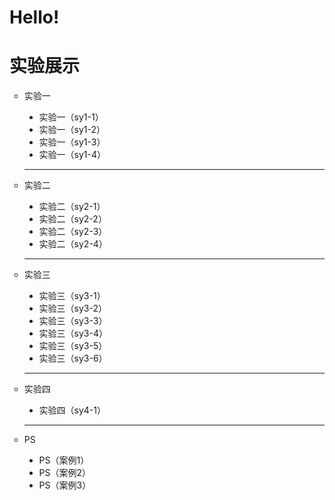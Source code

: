 # Hello!
<!doctype html>
<html>
<head>
<meta charset="utf-8">
</head>

<body>
	<h1>实验展示</h1>
	<ul type="circle">
		<li>实验一</li>
	  <ul type="disc">
		    <li>实验一（sy1-1）</li>
		    <li>实验一（sy1-2）</li>
		    <li>实验一（sy1-3）</li>
	      <li>实验一（sy1-4）</li>
	  </ul>
	  <hr>
		<li>实验二</li>
    <ul type="disc">
		    <li>实验二（sy2-1）</li>
		    <li>实验二（sy2-2）</li>
		    <li>实验二（sy2-3）</li>
	      <li>实验二（sy2-4）</li>
	  </ul>
    <hr>
		<li>实验三</li>
    <ul type="disc">
		    <li>实验三（sy3-1）</li>
		    <li>实验三（sy3-2）</li>
		    <li>实验三（sy3-3）</li>
	            <li>实验三（sy3-4）</li>
                    <li>实验三（sy3-5）</li>
	           <li>实验三（sy3-6）</li>
    </ul>
    <hr>
		<li>实验四</li>
    <ul type="disc">
		    <li>实验四（sy4-1）</li>
	  </ul>
    <hr>
		<li>PS</li>
    <ul type="disc">
		    <li>PS（案例1）</li>
        <li>PS（案例2）</li>
        <li>PS（案例3）</li>
	  </ul>
  </ul>
</body>
</html>
